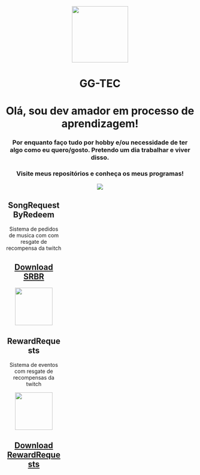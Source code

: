  <div align="center">
 <img src="https://avatars.githubusercontent.com/u/23065725?v=4" width=150;></div>
 <h1 align="center"> GG-TEC </h1>


<h1 align="center"> Olá, sou dev amador em processo de aprendizagem!</h1>
<h3 align="center"> Por enquanto faço tudo por hobby e/ou necessidade de ter algo como eu quero/gosto.
Pretendo um dia trabalhar e viver disso.</h3>

<h3 align="center"> Visite meus repositórios e conheça os meus programas! </h3>

<div align="center">
<img src="https://github-readme-stats.vercel.app/api?username=ggtec&show_icons=true&theme=midnight-purple&locale=pt-br">
</div>


 <div align="center" style="width:150px">
 <h2>SongRequestByRedeem</h2> 
 <p>Sistema de pedidos de musica com com resgate de recompensa da twitch</p>
 <h2><a href="https://github.com/GGTEC/SRBR">Download SRBR</a></h2>
 <img src="https://img.shields.io/github/downloads/GGTEC/SRBR/total.svg" width=100;>
 </div>

 <div align="center" style="width:150px;">
 <h2>RewardRequests</h2> 
 <p>Sistema de eventos com resgate de recompensas da twitch</p>
 <img src="https://img.shields.io/github/downloads/GGTEC/Reward-Request/total.svg" width=100;>
 <h2><a href="https://github.com/GGTEC/SRBR">Download RewardRequests</a></h2>
 </div>
